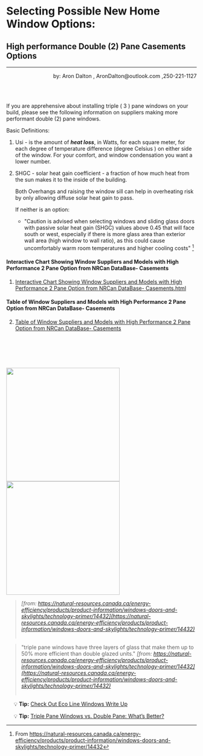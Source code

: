 # Selecting Possible New Home Window Options:  

## High performance Double (2) Pane Casements Options

___

<p align="right">by: Aron Dalton   , AronDalton@outlook.com  ,250-221-1127</p>
                                                                                     
<br/><br/>

If you are apprehensive about installing triple ( 3 ) pane windows on your build, please see the following information on suppliers making more performant double (2) pane windows.

Basic Definitions:
1. Usi - is the amount of **_heat loss_**, in Watts, for each square meter, for each degree of temperature difference  (degree Celsius ) on either side of the window.  For your comfort, and window condensation you want a lower number. 
2. SHGC - solar heat gain coefficient - a fraction of how much heat from the sun makes it to the inside of the building.
		
		
		
   Both Overhangs and raising the window sill can help in overheating risk by only allowing diffuse solar heat gain to pass.
   
   If neither is an option:
   * "Caution is advised when selecting windows and sliding glass doors with passive solar heat gain (SHGC) values above 0.45 that will face south or west, especially if there is more glass area than exterior wall area (high window to wall ratio), as this could cause uncomfortably warm room temperatures and higher cooling costs" [^1]
  
[^1]: From <https://natural-resources.canada.ca/energy-efficiency/products/product-information/windows-doors-and-skylights/technology-primer/14432> 


#### Interactive Chart Showing Window Suppliers and Models with High Performance 2 Pane Option from NRCan DataBase- Casements
1. [ Interactive Chart Showing Window Suppliers and Models with High Performance 2 Pane Option from NRCan DataBase- Casements.html ]( https://aron-dalton.github.io/Window-Suppliers-and-Models-with-high-performance-2-Pane-option-from-NRCan-DataBase--Casements/Window%20Suppliers%20and%20Models%20with%20high%20performance%202%20Pane%20option%20from%20NRCan%20DataBase-%20Casements.html )

#### Table of Window Suppliers and Models with High Performance 2 Pane Option from NRCan DataBase- Casements
2. [ Table of Window Suppliers and Models with High Performance 2 Pane Option from NRCan DataBase- Casements ]( https://1drv.ms/x/s!Au08A3tgUBgDkdhs4yFUkZ_0j7Gu5w?e=tqeSjM&nav=MTVfezAwMDAwMDAwLTAwMDEtMDAwMC0wMDAwLTAwMDAwMDAwMDAwMH0 )

<br/><br/>
<br/><br/>


<img src="https://natural-resources.canada.ca/sites/nrcan/files/energy/products/categories/fenestration/FeaturesTypical_EE_Commercial_Window_en.jpg"  height="300"/>  <img src="https://natural-resources.canada.ca/sites/nrcan/files/energy/products/categories/fenestration/FeaturesTypical_EE_Residential_Window_en.jpg" height="300" />  

> *[from: https://natural-resources.canada.ca/energy-efficiency/products/product-information/windows-doors-and-skylights/technology-primer/14432](https://natural-resources.canada.ca/energy-efficiency/products/product-information/windows-doors-and-skylights/technology-primer/14432)*
<br/><br/>

>  "triple pane windows have three layers of glass that make them up to 50% more efficient than double glazed units."
> *[from: https://natural-resources.canada.ca/energy-efficiency/products/product-information/windows-doors-and-skylights/technology-primer/14432](https://natural-resources.canada.ca/energy-efficiency/products/product-information/windows-doors-and-skylights/technology-primer/14432)*
<br/><br/>


&nbsp;&nbsp;&nbsp;&nbsp;  :bulb: **Tip:** [ Check Out Eco Line Windows Write Up](https://www.ecolinewindows.ca/features-and-option/energy-efficiency/)

&nbsp;&nbsp;&nbsp;&nbsp;  :bulb: **Tip:** [ Triple Pane Windows vs. Double Pane: What’s Better?](https://www.ecolinewindows.ca/triple-pane-windows-vs-double-pane-window-features-and-comparison/)


